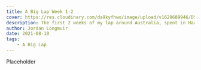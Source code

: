 ```yaml
---
title: A Big Lap Week 1-2
cover: https://res.cloudinary.com/da9kyfhwo/image/upload/v1629689946/DSC04838_ktkwl0.jpg
description: The first 2 weeks of my lap around Australia, spent in Harvey Bay and Airlie Beach
author: Jordan Longmuir
date: 2021-08-10
tags:
    - A Big Lap
---
```


Placeholder
